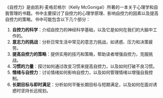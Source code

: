 《自控力》是由凯利·麦格尼格尔（Kelly McGonigal）所著的一本关于心理学和自我管理的书籍。书中主要探讨了自控力的心理学原理、影响自控力的因素以及提高自控力的策略。书中可能包含以下几个部分：

1. **自控力的科学**：介绍自控力的神经科学基础，以及它是如何在我们的大脑中工作的。
2. **意志力的挑战**：分析日常生活中常见的意志力挑战，如诱惑、压力和决策疲劳。
3. **提高自控力的策略**：提供实用的技巧和策略，帮助读者增强自控力，克服挑战。
4. **习惯的力量**：探讨如何通过改变习惯来提高自控力，以及如何打破不良习惯。
5. **情绪与自控力**：讨论情绪如何影响自控力，以及如何管理情绪以增强自我控制。
6. **长期目标与即时满足**：分析如何平衡长期目标与短期满足，以及如何在面对诱惑时坚持长远规划。

